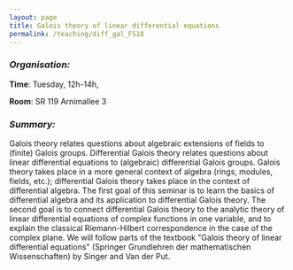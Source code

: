 ```yaml
---
layout: page
title: Galois theory of linear differential equations
permalink: /teaching/diff_gal_FS18
---
```


### _Organisation:_

**Time**: Tuesday, 12h-14h,

**Room**: SR 119 Arnimallee 3

### _Summary:_
Galois theory relates questions about algebraic extensions of fields to (finite) Galois groups. Differential Galois theory relates questions about linear differential equations to (algebraic) differential Galois groups. Galois theory takes place in a more general context of algebra (rings, modules, fields, etc.); differential Galois theory takes place in the context of differential algebra. The first goal of this seminar is to learn the basics of differential algebra and its application to differential Galois theory. The second goal is to connect differential Galois theory to the analytic theory of linear differential equations of complex functions in one variable, and to explain the classical Riemann-Hilbert correspondence in the case of the complex plane. We will follow parts of the textbook "Galois theory of linear differential equations" (Springer Grundlehren der mathematischen Wissenschaften) by Singer and Van der Put.

